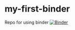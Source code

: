 # my-first-binder
Repo for using binder
[![Binder](https://mybinder.org/badge_logo.svg)](https://mybinder.org/v2/gh/middleagedspread/my-first-binder/HEAD)
